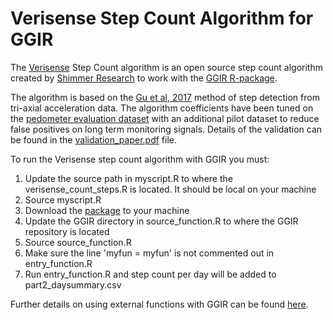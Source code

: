 # Verisense Step Count Algorithm for GGIR

The [Verisense](https://verisense.net/) Step Count algorithm is an open source step count algorithm created by [Shimmer Research](http://shimmersensing.com/) to work with the [GGIR R-package](https://cran.r-project.org/web/packages/GGIR/index.html).

The algorithm is based on the [Gu et al, 2017](http://42.121.33.184/upload/resource/paper/sensors-078850306.pdf) method of step detection from tri-axial acceleration data. The algorithm coefficients have been tuned on the [pedometer evaluation dataset](http://cecas.clemson.edu/~ahoover/pedometer/) with an additional pilot dataset to reduce false positives on long term monitoring signals. Details of the validation can be found in the [validation_paper.pdf](validation_paper.pdf) file.

To run the Verisense step count algorithm with GGIR you must:
1. Update the source path in myscript.R to where the verisense_count_steps.R is located. It should be local on your machine
2. Source myscript.R
3. Download the [package](https://github.com/wadpac/GGIR) to your machine
4. Update the GGIR directory in source_function.R to where the GGIR repository is located
5. Source source_function.R
4. Make sure the line 'myfun = myfun' is not commented out in entry_function.R
5. Run entry_function.R and step count per day will be added to part2_daysummary.csv

Further details on using external functions with GGIR can be found [here](https://cran.r-project.org/web/packages/GGIR/vignettes/ExternalFunction.pdf).
